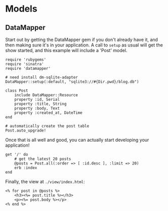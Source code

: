 Models
======

DataMapper
----------

Start out by getting the DataMapper gem if you don't already have it, and then
making sure it's in your application. A call to `setup` as usual will get the
show started, and this example will include a 'Post' model.

    require 'rubygems'
    require 'sinatra'
    require 'datamapper'

    # need install dm-sqlite-adapter
    DataMapper::setup(:default, "sqlite3://#{Dir.pwd}/blog.db")

    class Post
        include DataMapper::Resource
        property :id, Serial
        property :title, String
        property :body, Text
        property :created_at, DateTime
    end

    # automatically create the post table
    Post.auto_upgrade!

Once that is all well and good, you can actually start developing your
application!

    get '/' do
        # get the latest 20 posts
        @posts = Post.all(:order => [ :id.desc ], :limit => 20)
        erb :index
    end

Finally, the view at `./view/index.html`:

    <% for post in @posts %>
        <h3><%= post.title %></h3>
        <p><%= post.body %></p>
    <% end %>

